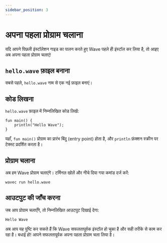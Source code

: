 ```yaml
---
sidebar_position: 3
---
```


# अपना पहला प्रोग्राम चलाना
यदि आपने पिछली इंस्टॉलेशन गाइड का पालन करते हुए Wave पहले ही इंस्टॉल कर लिया है, तो आइए अब अपना पहला प्रोग्राम चलाएं!

## `hello.wave` फ़ाइल बनाना
सबसे पहले, `hello.wave` नाम से एक नई फ़ाइल बनाएं।

## कोड लिखना
`hello.wave` फ़ाइल में निम्नलिखित कोड लिखें:

```wave
fun main() {
    println("Hello Wave");
}
```

यहाँ, `fun main()` प्रोग्राम का प्रारंभ बिंदु (entry point) होता है, और `println` फ़ंक्शन स्क्रीन पर टेक्स्ट प्रदर्शित करता है।

## प्रोग्राम चलाना
अब हम Wave प्रोग्राम चलाएंगे। टर्मिनल खोलें और नीचे दिया गया कमांड दर्ज करें:

```bash
wavec run hello.wave
```

## आउटपुट की जाँच करना
जब आप प्रोग्राम चलाएँगे, तो निम्नलिखित आउटपुट दिखाई देगा:

```
Hello Wave
```

अब आप यह पुष्टि कर सकते हैं कि Wave सफलतापूर्वक इंस्टॉल हो चुका है और सही तरीके से काम कर रहा है। बधाई हो! आपने सफलतापूर्वक अपना पहला प्रोग्राम चला लिया है।

